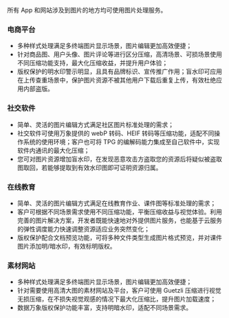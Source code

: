 所有 App 和网站涉及到图片的地方均可使用图片处理服务。

### 电商平台
- 多种样式处理满足多终端图片显示场景，图片编辑更加高效便捷；
- 针对商品图、用户头像、图片评论等进行区分压缩，高清场景、可损场景使用不同压缩功能支持，最大化压缩收益，并提升用户体验；
- 版权保护的明水印警示明显，且具有品牌标识、宣传推广作用；盲水印可应用在上传查重场景中，保护图片资源不被其他用户下载后重复上传，有效杜绝应用内部盗版。

### 社交软件
- 简单、灵活的图片编辑方式满足社区图片标准处理的需求；
- 社交软件可使用万象提供的 webP 转码、HEIF 转码等压缩功能，适配不同操作系统的使用环境；客户也可将 TPG 的编解码能力集成至自己软件中，实现软件内通讯的最大化压缩；
- 您可对图片资源增加盲水印，在发现恶意攻击方盗取您的资源后将疑似被盗取图取回，若能够提取到有效水印图即可证明资源归属。

### 在线教育
- 简单、灵活的图片编辑方式满足在线教育作业、课件图等标准处理的需求；
- 客户可根据不同场景需求使用不同压缩功能，平衡压缩收益与视觉体验。利用完善的图片解决方案，开发者既能快速地对外提供图片服务，也能基于云服务的弹性调度能力快速调整资源适应业务突然变化；
- 版权保护配合文档预览功能，可将多种文件类型生成图片格式预览，并对课件图片添加明/暗水印，有效标明版权。

### 素材网站
- 多种样式处理满足多终端图片显示场景，图片编辑更加高效便捷；
- 针对需要使用高清大图的素材网站及平台，客户可使用 Guetzli 压缩进行视觉无损压缩，在不损失视觉观感的情况下最大化压缩比，提升图片加载速度；
- 数据万象版权保护功能丰富，支持明暗水印，适配不同场景需求。



